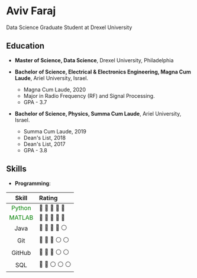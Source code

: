 

# Aviv Faraj
Data Science Graduate Student at Drexel University

## Education
- **Master of Science, Data Science**, Drexel University, Philadelphia 

- **Bachelor of Science, Electrical & Electronics Engineering, Magna Cum Laude**, Ariel University, Israel. 
    - Magna Cum Laude, 2020
    - Major in Radio Frequency (RF) and Signal Processing.
    - GPA - 3.7
  
- **Bachelor of Science, Physics, Summa Cum Laude**, Ariel University, Israel.
    - Summa Cum Laude, 2019
    - Dean's List, 2018
    - Dean's List, 2017
    - GPA - 3.8 
 
## Skills
- **Programming**: 
<!-- <style>
table,td, th {
   border: none!important;
}
</style> -->

Skill | Rating 
:--: | :-- 
<span style="color:green">Python</span>| 🔵 🔵 🔵 🔵 🔵
<span style="color:green">MATLAB</span>| 🔵 🔵 🔵 🔵 🔵
Java|🔵 🔵 🔵 🔵 ⚪
Git|🔵 🔵 🔵 ⚪ ⚪
GitHub|🔵 🔵 🔵 ⚪ ⚪
SQL|🔵 🔵 ⚪ ⚪ ⚪ 
 
 
<!-- ## Welcome to GitHub Pages

You can use the [editor on GitHub](https://github.com/avivfaraj/cv/edit/gh-pages/index.md) to maintain and preview the content for your website in Markdown files.

Whenever you commit to this repository, GitHub Pages will run [Jekyll](https://jekyllrb.com/) to rebuild the pages in your site, from the content in your Markdown files.

### Markdown

Markdown is a lightweight and easy-to-use syntax for styling your writing. It includes conventions for

```markdown
Syntax highlighted code block

# Header 1
## Header 2
### Header 3

- Bulleted
- List

1. Numbered
2. List

**Bold** and _Italic_ and `Code` text

[Link](url) and ![Image](src)
```

For more details see [GitHub Flavored Markdown](https://guides.github.com/features/mastering-markdown/).

### Jekyll Themes

Your Pages site will use the layout and styles from the Jekyll theme you have selected in your [repository settings](https://github.com/avivfaraj/cv/settings/pages). The name of this theme is saved in the Jekyll `_config.yml` configuration file.

### Support or Contact

Having trouble with Pages? Check out our [documentation](https://docs.github.com/categories/github-pages-basics/) or [contact support](https://support.github.com/contact) and we’ll help you sort it out.
 -->
